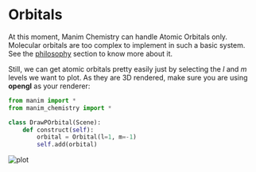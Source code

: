 # Orbitals
At this moment, Manim Chemistry can handle Atomic Orbitals only. Molecular orbitals are too complex to implement in such a basic system. See the [philosophy](/philosophy) section to know more about it.

Still, we can get atomic orbitals pretty easily just by selecting the *l* and *m* levels we want to plot. As they are 3D rendered, make sure you are using **opengl** as your renderer:

```python
from manim import *
from manim_chemistry import *

class DrawPOrbital(Scene):
    def construct(self):
        orbital = Orbital(l=1, m=-1)
        self.add(orbital)
```

![plot](../../../examples/examples_assets/orbitals_example.png)
